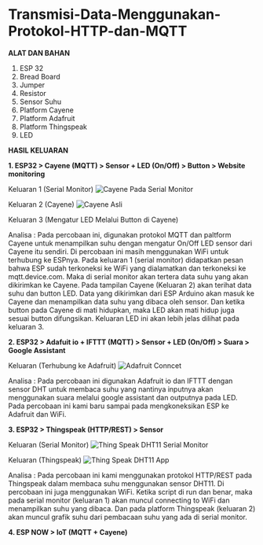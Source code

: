 # Transmisi-Data-Menggunakan-Protokol-HTTP-dan-MQTT

**ALAT DAN BAHAN**

1. ESP 32
2. Bread Board
3. Jumper
4. Resistor
5. Sensor Suhu
6. Platform Cayene
7. Platform Adafruit
8. Platform Thingspeak
9. LED

**HASIL KELUARAN**

**1. ESP32 > Cayene (MQTT) > Sensor + LED (On/Off) > Button > Website monitoring**

Keluaran 1 (Serial Monitor)
![Cayene Pada Serial Monitor](https://user-images.githubusercontent.com/118364435/209355297-abc2a51c-debf-4a00-a443-6fd04e52cfdd.jpeg)

Keluaran 2 (Cayene)
![Cayene Asli](https://user-images.githubusercontent.com/118364435/209355347-8b2178e4-cef4-42e3-a1fc-66acbf512215.jpeg)

Keluaran 3 (Mengatur LED Melalui Button di Cayene)


Analisa : Pada percobaan ini, digunakan protokol MQTT dan paltform Cayene untuk menampilkan suhu dengan mengatur On/Off LED sensor dari Cayene itu sendiri. Di percobaan ini masih menggunakan WiFi untuk terhubung ke ESPnya. Pada keluaran 1 (serial monitor) didapatkan pesan bahwa ESP sudah terkoneksi ke WiFi yang dialamatkan dan terkoneksi ke mqtt.device.com. Maka di serial monitor akan tertera data suhu yang akan dikirimkan ke Cayene. Pada tampilan Cayene (Keluaran 2) akan terihat data suhu dan button LED. Data yang dikirimkan dari ESP Arduino akan masuk ke Cayene dan menampilkan data suhu yang dibaca oleh sensor. Dan ketika button pada Cayene di mati hidupkan, maka LED akan mati hidup juga sesuai button difungsikan. Keluaran LED ini akan lebih jelas dilihat pada keluaran 3.

**2. ESP32 > Adafuit io + IFTTT (MQTT) > Sensor + LED (On/Off) > Suara > Google Assistant**

Keluaran (Terhubung ke Adafruit)
![Adafruit Conncet](https://user-images.githubusercontent.com/118364435/209355671-932606af-4319-4ff8-b979-204632fb6e5d.jpeg)

Analisa : Pada percobaan ini digunakan Adafruit io dan IFTTT dengan sensor DHT untuk membaca suhu yang nantinya inputnya akan menggunakan suara melalui google assistant dan outputnya pada LED. Pada percobaan ini kami baru sampai pada mengkoneksikan ESP ke Adafruit dan WiFi.

**3. ESP32 > Thingspeak (HTTP/REST) > Sensor**

Keluaran (Serial Monitor)
![Thing Speak DHT11 Serial Monitor](https://user-images.githubusercontent.com/118364435/209355535-9ceaec6b-c005-46f4-a84f-b9c7d64f9053.jpeg)

Keluaran (Thingspeak)
![Thing Speak DHT11 App](https://user-images.githubusercontent.com/118364435/209355602-1e518c88-c6b2-4b66-98d8-f5f5c4008e31.jpeg)

Analisa : Pada percobaan ini kami menggunakan protokol HTTP/REST pada Thingspeak dalam membaca suhu menggunakan sensor DHT11. Di percobaan ini juga menggunakan WiFi. Ketika script di run dan benar, maka pada serial monitor (keluaran 1) akan muncul connecting to WiFi dan menampilkan suhu yang dibaca. Dan pada platform Thingspeak (keluaran 2) akan muncul grafik suhu dari pembacaan suhu yang ada di serial monitor. 

**4. ESP NOW > IoT (MQTT + Cayene)**
